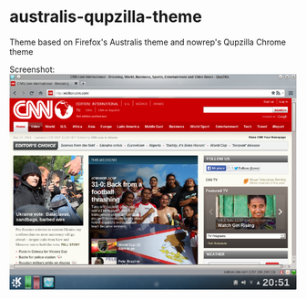 australis-qupzilla-theme
========================

Theme based on Firefox's Australis theme and nowrep's Qupzilla Chrome theme

Screenshot:
![australis qupzilla theme screenshot](https://raw.githubusercontent.com/PrometheusGit/australis-qupzilla-theme/master/light.jpg)